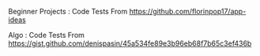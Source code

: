 Beginner Projects : Code Tests From https://github.com/florinpop17/app-ideas

Algo : Code Tests From https://gist.github.com/denispasin/45a534fe89e3b96eb68f7b65c3ef436b
